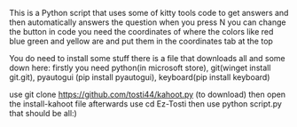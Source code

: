 This is a Python script that uses some of kitty tools code to get answers and then automatically answers the question when you press N you can change the button in code you need the coordinates of where the colors like red blue green and yellow are and put them in the coordinates tab at the top

You do need to install some stuff there is a file that downloads all and some down here:
firstly you need python(in microsoft store), git(winget install git.git), pyautogui (pip install pyautogui), keyboard(pip install keyboard)

use git clone https://github.com/tosti44/kahoot.py (to download)
then open the install-kahoot file
afterwards use cd Ez-Tosti then use python script.py 
that should be all:)
